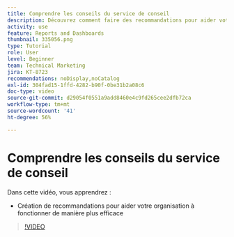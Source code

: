 ```yaml
---
title: Comprendre les conseils du service de conseil
description: Découvrez comment faire des recommandations pour aider votre entreprise à fonctionner plus efficacement en utilisant [!UICONTROL Analytics amélioré] dans Workfront.
activity: use
feature: Reports and Dashboards
thumbnail: 335056.png
type: Tutorial
role: User
level: Beginner
team: Technical Marketing
jira: KT-8723
recommendations: noDisplay,noCatalog
exl-id: 304fad15-1ffd-4282-b90f-0be31b2a08c6
doc-type: video
source-git-commit: d29054f0551a9add8460e4c9fd265cee2dfb72ca
workflow-type: tm+mt
source-wordcount: '41'
ht-degree: 56%

---
```


# Comprendre les conseils du service de conseil

Dans cette vidéo, vous apprendrez :

* Création de recommandations pour aider votre organisation à fonctionner de manière plus efficace

>[!VIDEO](https://video.tv.adobe.com/v/335056/?quality=12&learn=on)
